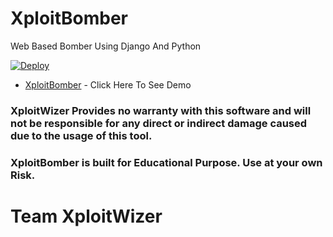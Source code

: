 # XploitBomber
 Web Based Bomber Using Django And Python

 [![Deploy](https://www.herokucdn.com/deploy/button.svg)](https://heroku.com/deploy?template=https://github.com/niteappantest/XploitBomber)

 * [XploitBomber](https://xploitbomber.herokuapp.com/) - Click Here To See Demo

### XploitWizer Provides no warranty with this software and will not be responsible for any direct or indirect damage caused due to the usage of this tool.
### XploitBomber is built for Educational Purpose. Use at your own Risk.

# Team XploitWizer
